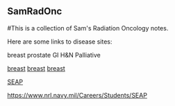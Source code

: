 ## SamRadOnc

#This is a collection of Sam's Radiation Oncology notes.

Here are some links to disease sites:

breast
prostate
GI
H&N
Palliative


[breast](/breast.md)
[breast](./breast.md)
[breast](https://github.com/sjwabh/SamRadOnc/blob/main/breast.md)

[SEAP](https://www.nrl.navy.mil/Careers/Students/SEAP)

<https://www.nrl.navy.mil/Careers/Students/SEAP>


